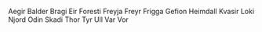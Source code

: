 Aegir
Balder
Bragi
Eir
Foresti
Freyja
Freyr
Frigga
Gefion
Heimdall
Kvasir
Loki
Njord
Odin
Skadi
Thor
Tyr
Ull
Var
Vor
